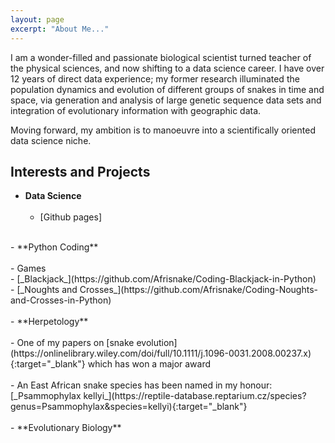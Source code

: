 ```yaml
---
layout: page
excerpt: "About Me..."
---
```


I am a wonder-filled and passionate biological scientist turned teacher of the physical sciences, and now shifting to a data science career. I have over 12 years of direct data experience; my former research illuminated the population dynamics and evolution of different groups of snakes in time and space, via generation and analysis of large genetic sequence data sets and integration of evolutionary information with geographic data.

Moving forward, my ambition is to manoeuvre into a scientifically oriented data science niche.

## Interests and Projects <img src="https://user-images.githubusercontent.com/84908213/131989244-257dcb60-11e9-4585-b1f9-bb7f4e58b898.png" style="position:absolute; top:-100px; left:-100px" alt="snake leaf design" />
- **Data Science**<br/><br/>
    - [Github pages]<br/>
<br/>
- **Python Coding**<br/>
<br/>
    - Games<br/>
          - [_Blackjack_](https://github.com/Afrisnake/Coding-Blackjack-in-Python)<br/>
          - [_Noughts and Crosses_](https://github.com/Afrisnake/Coding-Noughts-and-Crosses-in-Python)<br/>
<br/>
- **Herpetology**<br/>
<br/>
    - One of my papers on [snake evolution](https://onlinelibrary.wiley.com/doi/full/10.1111/j.1096-0031.2008.00237.x){:target="_blank"} which has won a major award<br/><br/>
    - An East African snake species has been named in my honour: [_Psammophylax kellyi_](https://reptile-database.reptarium.cz/species?genus=Psammophylax&species=kellyi){:target="_blank"}<br/>
<br/>
- **Evolutionary Biology**<br/>
<br/>

